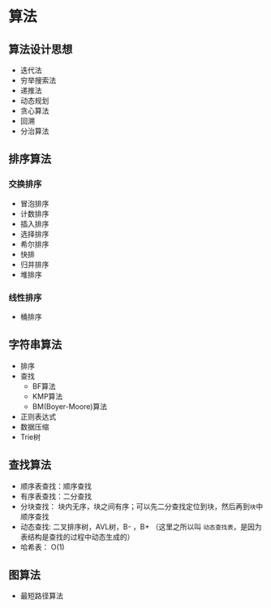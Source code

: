 # 算法

## 算法设计思想
 
* 迭代法  
* 穷举搜索法  
* 递推法  
* 动态规划  
* 贪心算法  
* 回溯  
* 分治算法  

## 排序算法

### 交换排序

* 冒泡排序
* 计数排序
* 插入排序    
* 选择排序    
* 希尔排序
* 快排   
* 归并排序  
* 堆排序

### 线性排序
    
* 桶排序 

## 字符串算法  

* 排序
* 查找
    * BF算法  
    * KMP算法  
    * BM(Boyer-Moore)算法  
* 正则表达式
* 数据压缩
* Trie树
  
## 查找算法  

* 顺序表查找：顺序查找  
* 有序表查找：二分查找  
* 分块查找： 块内无序，块之间有序；可以先二分查找定位到块，然后再到`块`中顺序查找  
* 动态查找:  二叉排序树，AVL树，B- ，B+    （这里之所以叫 `动态查找表`，是因为表结构是查找的过程中动态生成的）
* 哈希表：  O(1)  

## 图算法

* 最短路径算法